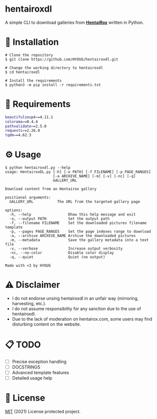 hentairoxdl
============
A simple CLI to download galleries from [**HentaiRox**](https://hentairox.com/) written in Python.

💾 Installation
============
```console
# Clone the repository
$ git clone https://github.com/HYOUG/hentairoxdl.git

# Change the working directory to hentairoxdl
$ cd hentairoxdl

# Install the requirements
$ python3 -m pip install -r requirements.txt
```

🔌 Requirements
============
```bash
beautifulsoup4==4.11.1
colorama==0.4.4
pathvalidate==2.5.0
requests==2.26.0
tqdm==4.62.3
```

⚙️ Usage
============
```console
$ python hentairoxdl.py --help
usage: HentairoxDL.py [-h] [-o PATH] [-f FILENAME] [-p PAGE_RANGES]
                      [-a ARCHIVE_NAME] [-m] [-v] [-nc] [-q]
                      GALLERY_URL

Download content from an Hentairox gallery

positional arguments:
  GALLERY_URL           The URL from the targeted gallery page

options:
  -h, --help                 Dhow this help message and exit
  -o, --output PATH          Set the output path
  -f, --filename FILENAME    Set the downloaded pictures filename template
  -p, --pages PAGE_RANGES    Set the page indexes range to download
  -a, --archive ARCHIVE_NAME Archive the downloaded pictures
  -m, --metadata             Save the gallery metadata into a text file
  -v, --verbose              Increase output verbosity
  -nc, --no-color            Disable color display
  -q, --quiet                Quiet (no output)

Made with <3 by HYOUG

```

⚠️ Disclaimer
============
- I do not endorse unsing hentairoxdl in an unfair way (mirroring, harvesting, etc.).
- I do not assume responsibility for any sanction due to the use of hentairoxdl.
- Due to the lack of moderation on hentairox.com, some users may find disturbing content on the website.

📋 TODO
============
- [ ] Precise exception handling   
- [ ] DOCSTRINGS  
- [ ] Advanced template features
- [ ] Detailed usage help

📜 License
============
[MIT](https://choosealicense.com/licenses/mit/) (2021) License protected project.
